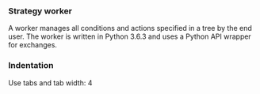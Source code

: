 ### Strategy worker
A worker manages all conditions and actions specified in a tree by the end user. The worker is written in Python 3.6.3 and uses a Python API wrapper for exchanges.

### Indentation
Use tabs and tab width: 4
